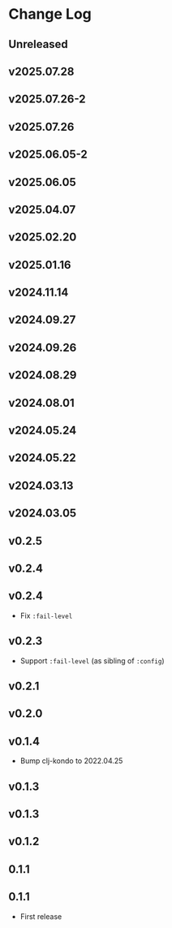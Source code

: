 # Change Log

## Unreleased

## v2025.07.28

## v2025.07.26-2

## v2025.07.26

## v2025.06.05-2

## v2025.06.05

## v2025.04.07

## v2025.02.20

## v2025.01.16

## v2024.11.14

## v2024.09.27

## v2024.09.26

## v2024.08.29

## v2024.08.01

## v2024.05.24

## v2024.05.22

## v2024.03.13

## v2024.03.05

## v0.2.5

## v0.2.4

## v0.2.4

- Fix `:fail-level`

## v0.2.3

- Support `:fail-level` (as sibling of `:config`)

## v0.2.1

## v0.2.0

## v0.1.4

- Bump clj-kondo to 2022.04.25

## v0.1.3

## v0.1.3

## v0.1.2

## 0.1.1

## 0.1.1

- First release
